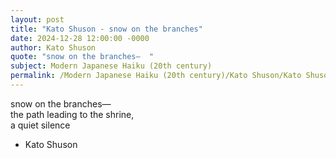 ```yaml
---
layout: post
title: "Kato Shuson - snow on the branches"
date: 2024-12-28 12:00:00 -0000
author: Kato Shuson
quote: "snow on the branches—  "
subject: Modern Japanese Haiku (20th century)
permalink: /Modern Japanese Haiku (20th century)/Kato Shuson/Kato Shuson - snow on the branches
---
```


snow on the branches—  
the path leading to the shrine,  
a quiet silence

- Kato Shuson
